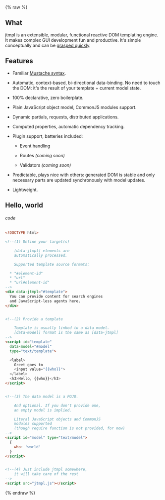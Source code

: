 {% raw %}

## What

jtmpl is an extensible, modular, functional reactive DOM templating engine.
It makes complex GUI development fun and productive.
It's simple conceptually and can be [grasped quickly](tutorial).


## Features


* Familiar [Mustache syntax](https://mustache.github.io/mustache.5.html).

* Automatic, context-based, bi-directional data-binding.
No need to touch the DOM: it's the result of your template + current model state.

* 100% declarative, zero boilerplate.

* Plain JavaScript object model, CommonJS modules support.

* Dynamic partials, requests, distributed applications.

* Computed properties, automatic dependency tracking.

* Plugin support, batteries included:

  * Event handling

  * Routes _(coming soon)_

  * Validators _(coming soon)_

* Predictable, plays nice with others: generated DOM is stable and only necessary parts
are updated synchronously with model updates.

* Lightweight.






## Hello, world


###### code

```html
<!DOCTYPE html>

<!--(1) Define your target(s)

    [data-jtmpl] elements are
    automatically processed.

    Supported template source formats:

  * "#element-id"
  * "url"
  * "url#element-id"
-->
<div data-jtmpl="#template">
  You can provide content for search engines
  and JavaScript-less agents here.
</div>


<!--(2) Provide a template

    Template is usually linked to a data model.
    [data-model] format is the same as [data-jtmpl]
-->
<script id="template"
  data-model="#model"
  type="text/template">

  <label>
    Greet goes to
    <input value="{{who}}">
  </label>
  <h3>Hello, {{who}}</h3>
</script>


<!--(3) The data model is a POJO.

    And optional. If you don't provide one,
    an empty model is implied.

    Literal JavaScript objects and CommonJS
    modules supported
    (though require function is not provided, for now)
-->
<script id="model" type="text/model">
  {
    who: 'world'
  }
</script>


<!--(4) Just include jtmpl somewhere,
    it will take care of the rest
-->
<script src="jtmpl.js"></script>
```


{% endraw %}
